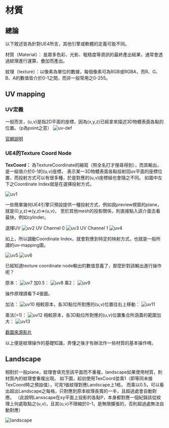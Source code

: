 # 材質

## 總論

以下敘述皆為針對UE4所言，其他引擎或軟體的定義可能不同。

材質（Material）： 是眾多色彩、光影、粗糙度等資訊的最終產出結果，通常會透過紋理進行運算、疊加而產出。

紋理（texture）：以像素為單位的數據，每個像素可為RGB或RGBA，而R、G、B、A的數值皆介於0-1之間，而非一般常用之0-255。

## UV mapping
### UV定義
一般而言，(u,v)是指2D平面的座標，因為(x,y,z)已經拿來描述3D物體表面各點的位置。（p為point之意）
![uv-def](./assets/uv-mapping/600px-UVMapping.png)

[官網說明](https://docs.unrealengine.com/en-US/WorkingWithContent/Types/StaticMeshes/HowTo/UVChannels/index.html)

### UE4的Texture Coord Node

**TexCoord：**
為TextureCoordinate的縮寫（照全名打才搜尋得到），而其輸出，是一組值介於0-1的(u,v)座標，
表示某一3D物體表面各點投射回uv平面的座標位置，而投射方式可以有很多種，於是對應的(u,v)座標組也會隨之不同。
如圖中左下之Coordinate Index就是在選擇投射方式。

![uv1](./assets/uv-mapping/1.jpg)

一些簡單幾何UE4引擎只預設提供一種投射方式，例如說preview視窗的plane，就是(0,y,z)=>(y,z)=>(u,v)，
至於其他mesh的投影關係，則直接點入該介面去看最快，例如cylinder。



選擇UV
![uv2](./assets/uv-mapping/2.jpg)
UV Channel 0
![uv3](./assets/uv-mapping/3.jpg)
UV Channel 1
![uv4](./assets/uv-mapping/4.jpg)

如上，所以調動Coordinate Index，就會對應到特定的映射方式，也就是一般所謂的uv-mapping圖。

![uv5](./assets/uv-mapping/5.jpg)
![uv6](./assets/uv-mapping/6.jpg)


已經知道texture coordinate node輸出的數值意義了，那麼針對該輸出進行操作呢？

原本：
![uv7](./assets/uv-mapping/7.jpg)
加0.5：
![uv8](./assets/uv-mapping/8.jpg)
乘2：
![uv9](./assets/uv-mapping/9.jpg)

操作原理請看下4張圖。

加法：
![uv10](./assets/uv-mapping/10.jpg)
相較原本，各3D點位所對應的(u,v)位置往右上移動：
![uv11](./assets/uv-mapping/11.jpg)

乘法(>1)：
![uv12](./assets/uv-mapping/12.jpg)
相較原本，各3D點位所對應的(u,v)位置集合所涵蓋的範圍加大：
![uv13](./assets/uv-mapping/13.jpg)

[截圖來源影片](https://www.youtube.com/watch?v=bu8kGs1ap54&ab_channel=TechArtAid)

以上便是紋理操作的基礎知識，弄懂之後才有辦法作一些材質的基本操作唷。

## Landscape
相對於一般plane，紋理會填充至該平面而不重複，landscape如果使用材質，則材質內的紋理會重複出現。
如下圖，起初使用TexCoord並乘1（即等同未接TexCoord時之預設值），可見1張紋理對應Landscape上1格，
而乘以0.5，可以看出超出Landscape之每格，只對應到原本紋理長寬的一半，且超過處會自動對應。
（此說明Lansscape在xy平面上投影的各點P，本身都對應一個紀錄該從紋理上何處取點之(u,v)，且其(u,v)不限縮於0-1，是無限擴張的，否則超過處無法自動對應）

![landscape](./assets/landscape/Webp.net-gifmaker.gif)